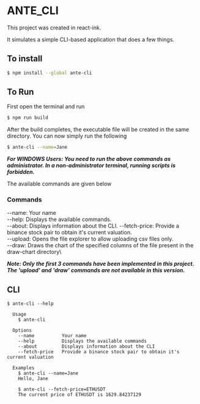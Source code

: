 # ANTE_CLI

This project was created in react-ink.

It simulates a simple CLI-based application that does a few things.

## To install

```bash
$ npm install --global ante-cli
```

## To Run

First open the terminal and run

```bash
$ npm run build
```

After the build completes, the executable file will be created in the same directory.
You can now simply run the following

```bash
$ ante-cli --name=Jane
```

***For WINDOWS Users: You need to run the above commands as administrator. In a non-administrator terminal, running scripts is forbidden.***

The available commands are given below

### Commands
  --name:          Your name\
  --help:          Displays the available commands.\
  --about:         Displays information about the CLI.
  --fetch-price:   Provide a binance stock pair to obtain it's current valuation.\
  --upload:        Opens the file explorer to allow uploading csv files only.\
  --draw:          Draws the chart of the specified columns of the file present in the draw-chart directory\

***Note: Only the first 3 commands have been implemented in this project. The 'upload' and 'draw' commands are not available in this version.***

## CLI

```
$ ante-cli --help

  Usage
    $ ante-cli

  Options
    --name          Your name
    --help          Displays the available commands
    --about         Displays information about the CLI
    --fetch-price   Provide a binance stock pair to obtain it's current valuation

  Examples
    $ ante-cli --name=Jane
    Hello, Jane

    $ ante-cli --fetch-price=ETHUSDT
    The current price of ETHUSDT is 1629.84237129
```
